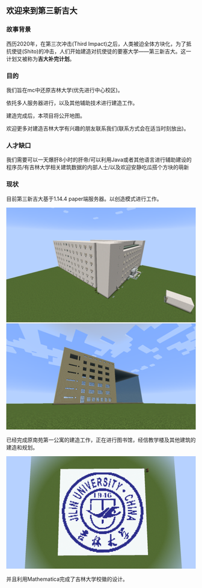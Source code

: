## 欢迎来到第三新吉大

### 故事背景

西历2020年，在第三次冲击(Third Impact)之后，人类被迫全体方块化，为了抵抗使徒(Shito)的冲击，人们开始建造对抗使徒的要塞大学——第三新吉大。这一计划又被称为**吉大补完计划**。

### 目的

我们旨在mc中还原吉林大学(优先进行中心校区)。

依托多人服务器进行，以及其他辅助技术进行建造工作。

建造完成后，本项目将公开地图。

欢迎更多对建造吉林大学有兴趣的朋友联系我们(联系方式会在适当时刻放出)。

### 人才缺口

我们需要可以一天爆肝8小时的肝帝/可以利用Java或者其他语言进行辅助建设的程序员/有吉林大学相关建筑数据的内部人士/以及欢迎安静吃瓜搭个方块的萌新

### 现状

目前第三新吉大基于1.14.4 paper端服务器。以创造模式进行工作。

![南苑一公寓](img/nan1.png)
![图书馆建造中](img/lib.png)

已经完成原南苑第一公寓的建造工作，正在进行图书馆，经信教学楼及其他建筑的建造和规划。

![校徽](img/logo.png)

并且利用Mathematica完成了吉林大学校徽的设计。
